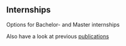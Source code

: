 ## Internships

Options for Bachelor- and Master internships

Also have a look at previous [publications](https://van-wezel.github.io/personalsite/publications.html)
